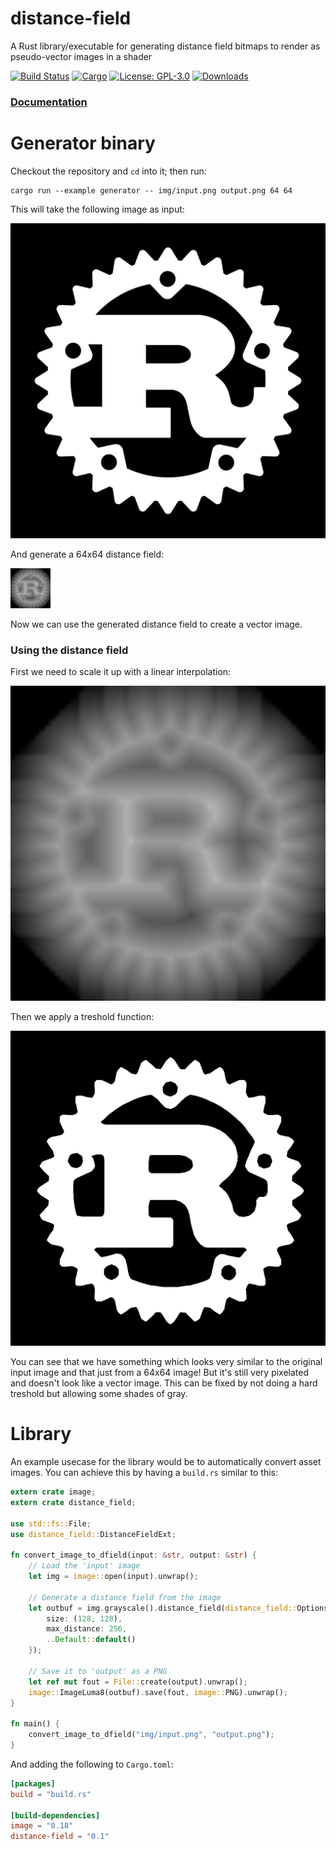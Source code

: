 # distance-field

A Rust library/executable for generating distance field bitmaps to render as pseudo-vector images in a shader

 [![Build Status](https://travis-ci.org/tversteeg/distance-field.svg?branch=master)](https://travis-ci.org/tversteeg/distance-field) [![Cargo](https://img.shields.io/crates/v/distance-field.svg)](https://crates.io/crates/distance-field) [![License: GPL-3.0](https://img.shields.io/crates/l/distance-field.svg)](#license) [![Downloads](https://img.shields.io/crates/d/distance-field.svg)](#downloads)

### [Documentation](https://docs.rs/distance-field/)

# Generator binary

Checkout the repository and `cd` into it; then run:

    cargo run --example generator -- img/input.png output.png 64 64

This will take the following image as input:

![Rust logo](img/input.png?raw=true)

And generate a 64x64 distance field:

![Distance field](img/output.png?raw=true)

Now we can use the generated distance field to create a vector image.

### Using the distance field

First we need to scale it up with a linear interpolation:

![Upscaled linear](img/linear.png?raw=true)

Then we apply a treshold function:

![Treshold](img/treshold.png?raw=true)

You can see that we have something which looks very similar to the original input image and that just from a 64x64 image! But it's still very pixelated and doesn't look like a vector image. This can be fixed by not doing a hard treshold but allowing some shades of gray.

# Library

An example usecase for the library would be to automatically convert asset images. You can achieve this by having a `build.rs` similar to this:

```rust
extern crate image;
extern crate distance_field;

use std::fs::File;
use distance_field::DistanceFieldExt;

fn convert_image_to_dfield(input: &str, output: &str) {
    // Load the 'input' image
    let img = image::open(input).unwrap();

    // Generate a distance field from the image
    let outbuf = img.grayscale().distance_field(distance_field::Options {
        size: (128, 128),
        max_distance: 256,
        ..Default::default()
    });

    // Save it to 'output' as a PNG
    let ref mut fout = File::create(output).unwrap();
    image::ImageLuma8(outbuf).save(fout, image::PNG).unwrap();
}

fn main() {
    convert_image_to_dfield("img/input.png", "output.png");
}
```

And adding the following to `Cargo.toml`:

```toml
[packages]
build = "build.rs"

[build-dependencies]
image = "0.18"
distance-field = "0.1"
```
